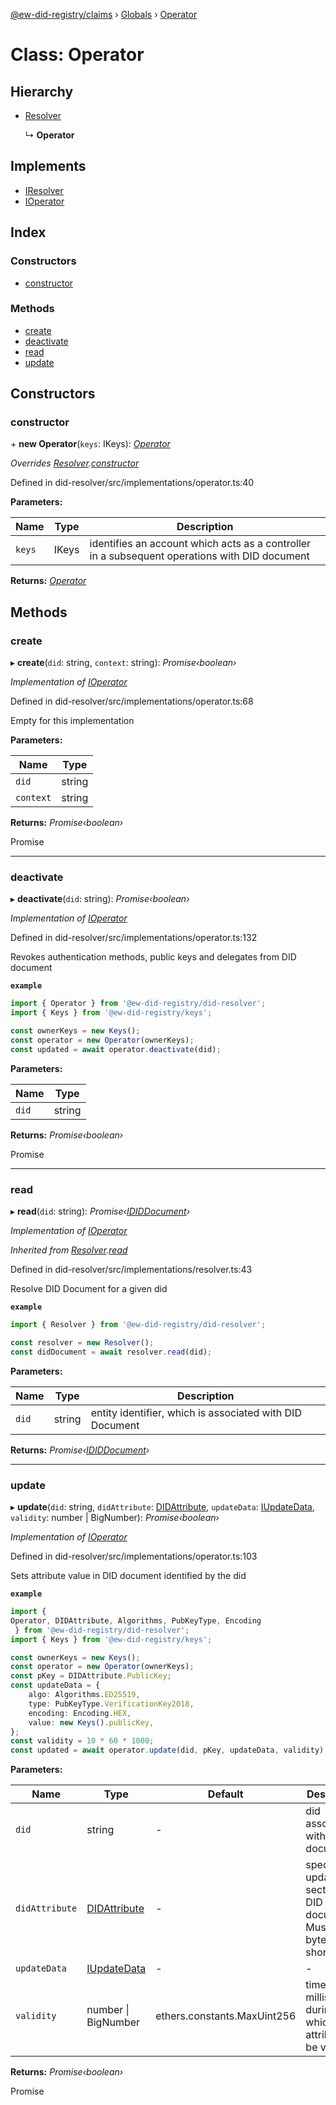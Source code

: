 [@ew-did-registry/claims](../README.md) › [Globals](../globals.md) › [Operator](operator.md)

# Class: Operator

## Hierarchy

* [Resolver](resolver.md)

  ↳ **Operator**

## Implements

* [IResolver](../interfaces/iresolver.md)
* [IOperator](../interfaces/ioperator.md)

## Index

### Constructors

* [constructor](operator.md#constructor)

### Methods

* [create](operator.md#create)
* [deactivate](operator.md#deactivate)
* [read](operator.md#read)
* [update](operator.md#update)

## Constructors

###  constructor

\+ **new Operator**(`keys`: IKeys): *[Operator](operator.md)*

*Overrides [Resolver](resolver.md).[constructor](resolver.md#constructor)*

Defined in did-resolver/src/implementations/operator.ts:40

**Parameters:**

Name | Type | Description |
------ | ------ | ------ |
`keys` | IKeys | identifies an account which acts as a controller in a subsequent operations with DID document  |

**Returns:** *[Operator](operator.md)*

## Methods

###  create

▸ **create**(`did`: string, `context`: string): *Promise‹boolean›*

*Implementation of [IOperator](../interfaces/ioperator.md)*

Defined in did-resolver/src/implementations/operator.ts:68

Empty for this implementation

**Parameters:**

Name | Type |
------ | ------ |
`did` | string |
`context` | string |

**Returns:** *Promise‹boolean›*

Promise<boolean>

___

###  deactivate

▸ **deactivate**(`did`: string): *Promise‹boolean›*

*Implementation of [IOperator](../interfaces/ioperator.md)*

Defined in did-resolver/src/implementations/operator.ts:132

Revokes authentication methods, public keys and delegates from DID document

**`example`** 
```typescript
import { Operator } from '@ew-did-registry/did-resolver';
import { Keys } from '@ew-did-registry/keys';

const ownerKeys = new Keys();
const operator = new Operator(ownerKeys);
const updated = await operator.deactivate(did);
```

**Parameters:**

Name | Type |
------ | ------ |
`did` | string |

**Returns:** *Promise‹boolean›*

Promise<boolean>

___

###  read

▸ **read**(`did`: string): *Promise‹[IDIDDocument](../interfaces/ididdocument.md)›*

*Implementation of [IOperator](../interfaces/ioperator.md)*

*Inherited from [Resolver](resolver.md).[read](resolver.md#read)*

Defined in did-resolver/src/implementations/resolver.ts:43

Resolve DID Document for a given did

**`example`** 
```typescript
import { Resolver } from '@ew-did-registry/did-resolver';

const resolver = new Resolver();
const didDocument = await resolver.read(did);
```

**Parameters:**

Name | Type | Description |
------ | ------ | ------ |
`did` | string | entity identifier, which is associated with DID Document |

**Returns:** *Promise‹[IDIDDocument](../interfaces/ididdocument.md)›*

___

###  update

▸ **update**(`did`: string, `didAttribute`: [DIDAttribute](../enums/didattribute.md), `updateData`: [IUpdateData](../interfaces/iupdatedata.md), `validity`: number | BigNumber): *Promise‹boolean›*

*Implementation of [IOperator](../interfaces/ioperator.md)*

Defined in did-resolver/src/implementations/operator.ts:103

Sets attribute value in DID document identified by the did

**`example`** 
```typescript
import {
Operator, DIDAttribute, Algorithms, PubKeyType, Encoding
 } from '@ew-did-registry/did-resolver';
import { Keys } from '@ew-did-registry/keys';

const ownerKeys = new Keys();
const operator = new Operator(ownerKeys);
const pKey = DIDAttribute.PublicKey;
const updateData = {
    algo: Algorithms.ED25519,
    type: PubKeyType.VerificationKey2018,
    encoding: Encoding.HEX,
    value: new Keys().publicKey,
};
const validity = 10 * 60 * 1000;
const updated = await operator.update(did, pKey, updateData, validity);
```

**Parameters:**

Name | Type | Default | Description |
------ | ------ | ------ | ------ |
`did` | string | - | did associated with DID document |
`didAttribute` | [DIDAttribute](../enums/didattribute.md) | - | specifies updated section in DID document. Must be 31 bytes or shorter |
`updateData` | [IUpdateData](../interfaces/iupdatedata.md) | - | - |
`validity` | number &#124; BigNumber |  ethers.constants.MaxUint256 | time in milliseconds during which                              attribute will be valid |

**Returns:** *Promise‹boolean›*

Promise<boolean>
